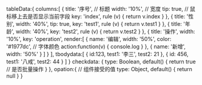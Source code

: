 tableData:{
            columns:[
              {
                title: '序号', // 标题
                width: '10%',  // 宽度
                tip: true,    // 鼠标移上去是否显示当前字段
                key: 'index',
                rule (v) {
                  return v.index
                }
              },
              {
                title: '性别',
                width: '40%',
                tip: true,
                key: 'test1',
                rule (v) {
                  return v.test1
                }
              },
              {
                title: '年龄',
                width: '40%',
                key: 'test2',
                rule (v) {
                  return v.test2
                }
              },
              {
                title: '操作',
                width: '10%',
                key: 'operation',
                render:[
                  {
                    name: '编辑',
                    width: '50%',
                    color: '#1977dc', // 字体颜色
                    action:function(v) {
                      console.log
                    }
                  },
                  {
                    name: '新增',
                    width: '50%'
                  }
                ]
              }
            ],
            tbodydata:[
              {
                id:123,
                test1: '李三',
                test2: 21
              },
              {
                id: 456,
                test1: '八戒',
                test2: 44
              }
            ]
          }
        checkdata: {
          type: Boolean,
          default() {
            return true  // 是否批量操作
          }
        },
        opation:{  // 组件接受的值
          type: Object,
          default() {
            return null
          }
        }